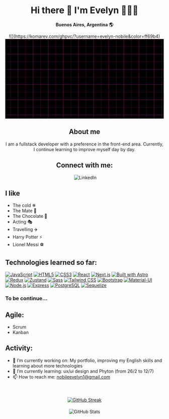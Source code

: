 <div style="text-align: center;">
  <h1>Hi there 👋 I'm Evelyn 👩🏻‍💻</h1>
  <p><strong>Buenos Aires, Argentina 🌎</strong></p>
![](https://komarev.com/ghpvc/?username=evelyn-nobile&color=ff69b4)



  <img src="https://raw.githubusercontent.com/Evelyn-Nobile/Evelyn-Nobile/main/banner.gif" style="display: block; margin: auto;" />

  <h2>About me</h2>
  <p>I am a fullstack developer with a preference in the front-end area. Currently, I continue learning to improve myself day by day.</p> 

<h2>Connect with me:</h2
             <a href="https://www.linkedin.com/in/evelyn-nobile/" target="_blank" rel="noopener noreferrer" style="text-decoration: none; display: flex; align-items: center;">
    <img src="https://img.shields.io/badge/LinkedIn-0077B5?logo=linkedin&logoColor=white" alt="LinkedIn" title="LinkedIn" style="width: 100px; height: 30px; margin-left: 5px;" />
  </a>          

</div>



  <h2>I like</h2>
  <ul>
    <li>The cold ❄</li>
    <li>The Mate 🧉</li>
    <li>The Chocolate 🍫</li>
    <li>Acting 🎭</li>
    <li>Travelling ✈️</li>
    <li>Harry Potter ⚡</li>
    <li>Lionel Messi ⚽</li>
  </ul>

<h2>Technologies learned so far:</h2>


[![JavaScript](https://img.shields.io/badge/JavaScript-FFD700?style=for-the-badge&logo=javascript&logoColor=white)](https://www.javascript.com/)
[![HTML5](https://img.shields.io/badge/HTML5-E34F26?style=for-the-badge&logo=html5&logoColor=white)](https://developer.mozilla.org/en-US/docs/Web/HTML)
[![CSS3](https://img.shields.io/badge/CSS3-1572B6?style=for-the-badge&logo=css3&logoColor=white)](https://developer.mozilla.org/en-US/docs/Web/CSS)
[![React](https://img.shields.io/badge/React-61DAFB?style=for-the-badge&logo=react&logoColor=white)](https://reactjs.org/)
[![Next.js](https://img.shields.io/badge/Next.js-000?style=for-the-badge&logo=next.js&logoColor=white)](https://nextjs.org/)
[![Built with Astro](https://img.shields.io/badge/Built_with-Astro-FF4081?logo=astro&style=for-the-badge)](https://astro.build)
[![Redux](https://img.shields.io/badge/Redux-764ABC?style=for-the-badge&logo=redux&logoColor=white)](https://redux.js.org/)
[![Zustand](https://img.shields.io/badge/Zustand-000?style=for-the-badge&logo=zustand&logoColor=white)](https://zustand.surge.sh/)
[![Sass](https://img.shields.io/badge/Sass-CC6699?style=for-the-badge&logo=sass&logoColor=white)](https://sass-lang.com/)
[![Tailwind CSS](https://img.shields.io/badge/Tailwind_CSS-38B2AC?style=for-the-badge&logo=tailwind-css&logoColor=white)](https://tailwindcss.com/)
[![Bootstrap](https://img.shields.io/badge/Bootstrap-5.3.0-563d7c?style=for-the-badge&logo=bootstrap&logoColor=white)](https://getbootstrap.com/)
[![Material-UI](https://img.shields.io/badge/Material--UI-0081CB?style=for-the-badge&logo=material-ui&logoColor=white)](https://material-ui.com/)
[![Node.js](https://img.shields.io/badge/Node.js-339933?style=for-the-badge&logo=node.js&logoColor=white)](https://nodejs.org/)
[![Express](https://img.shields.io/badge/Express-000?style=for-the-badge&logo=express&logoColor=white)](https://expressjs.com/)
[![PostgreSQL](https://img.shields.io/badge/PostgreSQL-336791?style=for-the-badge&logo=postgresql&logoColor=white)](https://www.postgresql.org/)
[![Sequelize](https://img.shields.io/badge/Sequelize-399AF3?style=for-the-badge&logo=sequelize&logoColor=white)](https://sequelize.org/)





<h3>To be continue...</h3>

<h2>Agile:</h2>
<ul>
  <li>Scrum</li>
  <li>Kanban</li>
</ul>

  <h2>Activity:</h2>
  <ul>
    <li>🔭 I’m currently working on: My portfolio, improving my English skills and learning about more technologies</li>
    <li>🌱 I’m currently learning: ux/ui design and Phyton (from 26/2 to 12/7)</li>
    <li>📫 How to reach me: <a href="mailto:nobileevelyn1@gmail.com">nobileevelyn1@gmail.com</a></li>
  </ul>



<div style="display: flex; flex-direction: column; align-items: center; margin-top: 50px;">
  <a href="https://git.io/streak-stats" style="display: inline-block;">
    <img src="https://streak-stats.demolab.com?user=Evelyn-Nobile&theme=radical" alt="GitHub Streak" />
  </a>

  <img src="https://github-readme-stats.vercel.app/api?username=evelyn-nobile&show_icons=true&theme=radical" alt="GitHub Stats" style="margin-top: 20px;" />
</div>

     
  </div>


</div>



